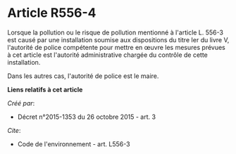 # Article R556-4

Lorsque la pollution ou le risque de pollution mentionné à l'article L. 556-3 est causé par une installation soumise aux
dispositions du titre Ier du livre V, l'autorité de police compétente pour mettre en œuvre les mesures prévues à cet article
est l'autorité administrative chargée du contrôle de cette installation. 

Dans les autres cas, l'autorité de police est le maire.

**Liens relatifs à cet article**

_Créé par_:

  - Décret n°2015-1353 du 26 octobre 2015 - art. 3

_Cite_:

  - Code de l'environnement - art. L556-3
